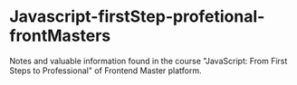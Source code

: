 # Javascript-firstStep-profetional-frontMasters
Notes and valuable information found in the course  "JavaScript: From First Steps to Professional" of Frontend Master platform.
